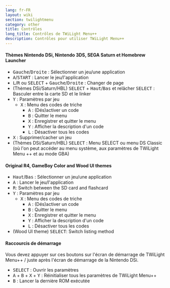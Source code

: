```yaml
---
lang: fr-FR
layout: wiki
section: twilightmenu
category: other
title: Contrôles
long_title: Contrôles de TWiLight Menu++
description: Contrôles pour utiliser TWiLight Menu++
---
```


#### Thèmes Nintendo DSi, Nintendo 3DS, SEGA Saturn et Homebrew Launcher
- <kbd>Gauche</kbd>/<kbd>Droite</kbd> : Sélectionner un jeu/une application
- <kbd class="face">A</kbd>/<kbd>START</kbd> : Lancer le jeu/l'application
- <kbd class="l">L</kbd>/<kbd class="r">R</kbd> ou <kbd>SELECT</kbd> + <kbd>Gauche</kbd>/<kbd>Droite</kbd> : Changer de page
- (Thèmes DSi/Saturn/HBL) <kbd>SELECT</kbd> + <kbd>Haut</kbd>/<kbd>Bas</kbd> et relâcher <kbd>SELECT</kbd> : Basculer entre la carte SD et le linker
- <kbd class="face">Y</kbd> : Paramètres par jeu
   - <kbd class="face">X</kbd> : Menu des codes de triche
      - <kbd class="face">A</kbd> : (Dés)activer un code
      - <kbd class="face">B</kbd> : Quitter le menu
      - <kbd class="face">X</kbd> : Enregistrer et quitter le menu
      - <kbd class="face">Y</kbd> : Afficher la description d'un code
      - <kbd class="l">L</kbd> : Désactiver tous les codes
- <kbd class="face">X</kbd> : Supprimer/cacher un jeu
- (Thèmes DSi/Saturn/HBL) <kbd>SELECT</kbd> : Menu SELECT ou menu DS Classic (où l'on peut accéder au menu système, aux paramètres de TWiLight Menu ++ et au mode GBA)

#### Original R4, GameBoy Color and Wood UI themes
- <kbd>Haut</kbd>/<kbd>Bas</kbd> : Sélectionner un jeu/une application
- <kbd class="face">A</kbd> : Lancer le jeu/l'application
- <kbd class="r">R</kbd>: Switch between the SD card and flashcard
- <kbd class="face">Y</kbd> : Paramètres par jeu
   - <kbd class="face">X</kbd> : Menu des codes de triche
      - <kbd class="face">A</kbd> : (Dés)activer un code
      - <kbd class="face">B</kbd> : Quitter le menu
      - <kbd class="face">X</kbd> : Enregistrer et quitter le menu
      - <kbd class="face">Y</kbd> : Afficher la description d'un code
      - <kbd class="l">L</kbd> : Désactiver tous les codes
- (Wood UI theme) <kbd>SELECT</kbd>: Switch listing method

#### Raccourcis de démarrage
Vous devez appuyer sur ces boutons sur l'écran de démarrage de TWiLight Menu++ / juste après l'écran de démarrage de la Nintendo DSi.

- <kbd>SELECT</kbd> : Ouvrir les paramètres
- <kbd class="face">A</kbd> + <kbd class="face">B</kbd> + <kbd class="face">X</kbd> + <kbd class="face">Y</kbd> : Réinitialiser tous les paramètres de TWiLight Menu++
- <kbd class="face">B</kbd> : Lancer la dernière ROM exécutée

